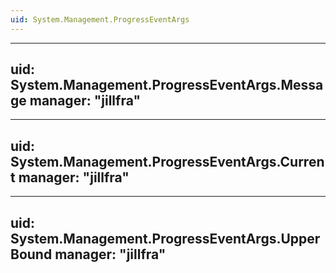 ```yaml
---
uid: System.Management.ProgressEventArgs
---
```


---
uid: System.Management.ProgressEventArgs.Message
manager: "jillfra"
---

---
uid: System.Management.ProgressEventArgs.Current
manager: "jillfra"
---

---
uid: System.Management.ProgressEventArgs.UpperBound
manager: "jillfra"
---
